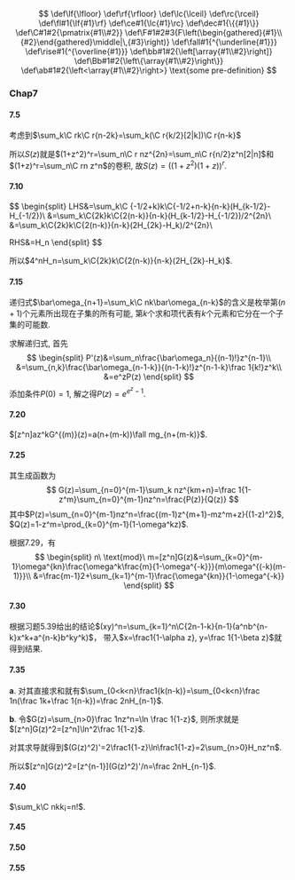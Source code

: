 $$
\def\lf{\lfloor}
\def\rf{\rfloor}
\def\lc{\lceil}
\def\rc{\rceil}
\def\fl#1{\lf{#1}\rf}
\def\ce#1{\lc{#1}\rc}
\def\dec#1{\{{#1}\}}
\def\C#1#2{\pmatrix{#1\\#2}}
\def\F#1#2#3{F\left(\begin{gathered}{#1}\\{#2}\end{gathered}\middle|\,{#3}\right)}
\def\fall#1{^{\underline{#1}}}
\def\rise#1{^{\overline{#1}}}
\def\bb#1#2{\left[\array{#1\\#2}\right]}
\def\Bb#1#2{\left\{\array{#1\\#2}\right\}}
\def\ab#1#2{\left<\array{#1\\#2}\right>}
\text{some pre-definition}
$$

### Chap7

#### 7.5

考虑到$\sum_k\C rk\C r{n-2k}=\sum_k(\C r{k/2}[2|k])\C r{n-k}$

所以$S(z)$就是$(1+z^2)^r=\sum_n\C r nz^{2n}=\sum_n\C r{n/2}z^n[2|n]$和$(1+z)^r=\sum_n\C rn z^n$的卷积, 故$S(z)=((1+z^2)(1+z))^r$.

#### 7.10

$$
\begin{split}
LHS&=\sum_k\C {-1/2+k}k\C{-1/2+n-k}{n-k}(H_{k-1/2}-H_{-1/2})\\
&=\sum_k\C{2k}k\C{2(n-k)}{n-k}(H_{k-1/2}-H_{-1/2})/2^{2n}\\
&=\sum_k\C{2k}k\C{2(n-k)}{n-k}(2H_{2k}-H_k)/2^{2n}\\

RHS&=H_n
\end{split}
$$

所以$4^nH_n=\sum_k\C{2k}k\C{2(n-k)}{n-k}(2H_{2k}-H_k)$.

#### 7.15

递归式$\bar\omega_{n+1}=\sum_k\C nk\bar\omega_{n-k}$的含义是枚举第$(n+1)$个元素所出现在子集的所有可能, 第$k$个求和项代表有$k$个元素和它分在一个子集的可能数.

求解递归式, 首先
$$
\begin{split}
P'(z)&=\sum_n\frac{\bar\omega_n}{(n-1)!}z^{n-1}\\
&=\sum_{n,k}\frac{\bar\omega_{n-1-k}}{(n-1-k)!}z^{n-1-k}\frac 1{k!}z^k\\
&=e^zP(z)
\end{split}
$$
添加条件$P(0)=1$, 解之得$P(z)=e^{e^z-1}$.

#### 7.20

$[z^n]az^kG^{(m)}(z)=a(n+(m-k))\fall mg_{n+(m-k)}$.

#### 7.25

其生成函数为
$$
G(z)=\sum_{n=0}^{m-1}\sum_k nz^{km+n}=\frac 1{1-z^m}\sum_{n=0}^{m-1}nz^n=\frac{P(z)}{Q(z)}
$$
其中$P(z)=\sum_{n=0}^{m-1}nz^n=\frac{(m-1)z^{m+1}-mz^m+z}{(1-z)^2}$, $Q(z)=1-z^m=\prod_{k=0}^{m-1}(1-\omega^kz)$.

根据7.29，有
$$
\begin{split}
n\ \text{mod}\ m=[z^n]G(z)&=\sum_{k=0}^{m-1}\omega^{kn}\frac{\omega^k\frac{m}{1-\omega^{-k}}}{m\omega^{(-k)(m-1)}}\\
&=\frac{m-1}2+\sum_{k=1}^{m-1}\frac{\omega^{kn}}{1-\omega^{-k}}
\end{split}
$$

#### 7.30

根据习题5.39给出的结论$(xy)^n=\sum_{k=1}^n\C{2n-1-k}{n-1}(a^nb^{n-k}x^k+a^{n-k}b^ky^k)$， 带入$x=\frac1{1-\alpha z}, y=\frac 1{1-\beta z}$就得到结果.

#### 7.35

**a**. 对其直接求和就有$\sum_{0<k<n}\frac1{k(n-k)}=\sum_{0<k<n}\frac 1n(\frac 1k+\frac 1{n-k})=\frac 2nH_{n-1}$.

**b**. 令$G(z)=\sum_{n>0}\frac 1nz^n=\ln \frac 1{1-z}$, 则所求就是$[z^n]G(z)^2=[z^n]\ln^2\frac 1{1-z}$.

对其求导就得到$(G(z)^2)'=2\frac1{1-z}\ln\frac1{1-z}=2\sum_{n>0}H_nz^n$. 

所以$[z^n]G(z)^2=[z^{n-1}](G(z)^2)'/n=\frac 2nH_{n-1}$.

#### 7.40

$\sum_k\C nkk¡=n!$.

#### 7.45
#### 7.50
#### 7.55